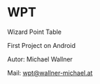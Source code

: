 # WPT
Wizard Point Table

First Project on Android


Autor:
Michael Wallner

Mail: wpt@wallner-michael.at
